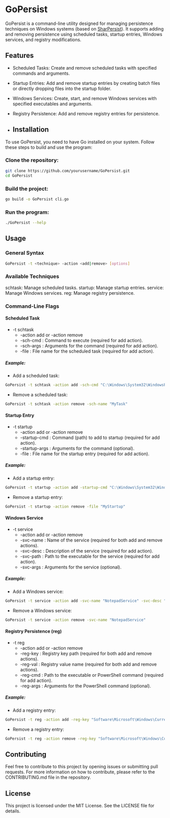 # GoPersist
GoPersist is a command-line utility designed for managing persistence techniques on Windows systems (based on [SharPersist](https://github.com/mandiant/SharPersist)). It supports adding and removing persistence using scheduled tasks, startup entries, Windows services, and registry modifications.

## Features
- Scheduled Tasks: Create and remove scheduled tasks with specified commands and arguments.
- Startup Entries: Add and remove startup entries by creating batch files or directly dropping files into the startup folder.
- Windows Services: Create, start, and remove Windows services with specified executables and arguments.
- Registry Persistence: Add and remove registry entries for persistence.

- ## Installation
To use GoPersist, you need to have Go installed on your system. Follow these steps to build and use the program:

### Clone the repository:
```sh
git clone https://github.com/yourusername/GoPersist.git
cd GoPersist
```

### Build the project:
```sh
go build -o GoPersist cli.go
```

### Run the program:
```sh
./GoPersist --help
```

## Usage
### General Syntax
```sh
GoPersist -t <technique> -action <add|remove> [options]
```

### Available Techniques
schtask: Manage scheduled tasks.
startup: Manage startup entries.
service: Manage Windows services.
reg: Manage registry persistence.

### Command-Line Flags
#### Scheduled Task
- -t schtask
    - -action add or -action remove
    - -sch-cmd : Command to execute (required for add action).
    - -sch-args : Arguments for the command (required for add action).
    - -file : File name for the scheduled task (required for add action).

##### Example:

- Add a scheduled task:

```sh
GoPersist -t schtask -action add -sch-cmd "C:\Windows\System32\WindowsPowerShell\v1.0\powershell.exe" -sch-args "Start-Up notepad.exe" -sch-name "MyTask" -trigger "daily"
```
- Remove a scheduled task:

```sh
GoPersist -t schtask -action remove -sch-name "MyTask"
```

#### Startup Entry
- -t startup
    - -action add or -action remove
    - -startup-cmd : Command (path) to add to startup (required for add action).
    - -startup-args : Arguments for the command (optional).
    - -file : File name for the startup entry (required for add action).

##### Example:

- Add a startup entry:
```sh
GoPersist -t startup -action add -startup-cmd "C:\Windows\System32\WindowsPowerShell\v1.0\powershell.exe" -startup-args "Start-Up notepad.exe" -file "MyStartup"
```

- Remove a startup entry:

```sh
GoPersist -t startup -action remove -file "MyStartup"
```

#### Windows Service

- -t service
    - -action add or -action remove
    - -svc-name : Name of the service (required for both add and remove actions).
    - -svc-desc : Description of the service (required for add action).
    - -svc-path : Path to the executable for the service (required for add action).
    - -svc-args : Arguments for the service (optional).

##### Example:

- Add a Windows service:

```sh
GoPersist -t service -action add -svc-name "NotepadService" -svc-desc "Notepad Service" -svc-path "C:\Windows\System32\WindowsPowerShell\v1.0\powershell.exe" -svc-args "Start-Up notepad.exe"
```

- Remove a Windows service:
```sh
GoPersist -t service -action remove -svc-name "NotepadService"
```

#### Registry Persistence (reg)
- -t reg
    - -action add or -action remove
    - -reg-key : Registry key path (required for both add and remove actions).
    - -reg-val : Registry value name (required for both add and remove actions).
    - -reg-cmd : Path to the executable or PowerShell command (required for add action).
    - -reg-args : Arguments for the PowerShell command (optional).

##### Example:

- Add a registry entry:

```sh
GoPersist -t reg -action add -reg-key "Software\Microsoft\Windows\CurrentVersion\Run" -reg-val "MyValue" -reg-cmd "C:\Windows\System32\WindowsPowerShell\v1.0\powershell.exe" -reg-args "Start-Up notepad.exe"
```

- Remove a registry entry:

```sh
GoPersist -t reg -action remove -reg-key "Software\Microsoft\Windows\CurrentVersion\Run" -reg-val "MyValue"
```

## Contributing
Feel free to contribute to this project by opening issues or submitting pull requests. For more information on how to contribute, please refer to the CONTRIBUTING.md file in the repository.

## License
This project is licensed under the MIT License. See the LICENSE file for details.